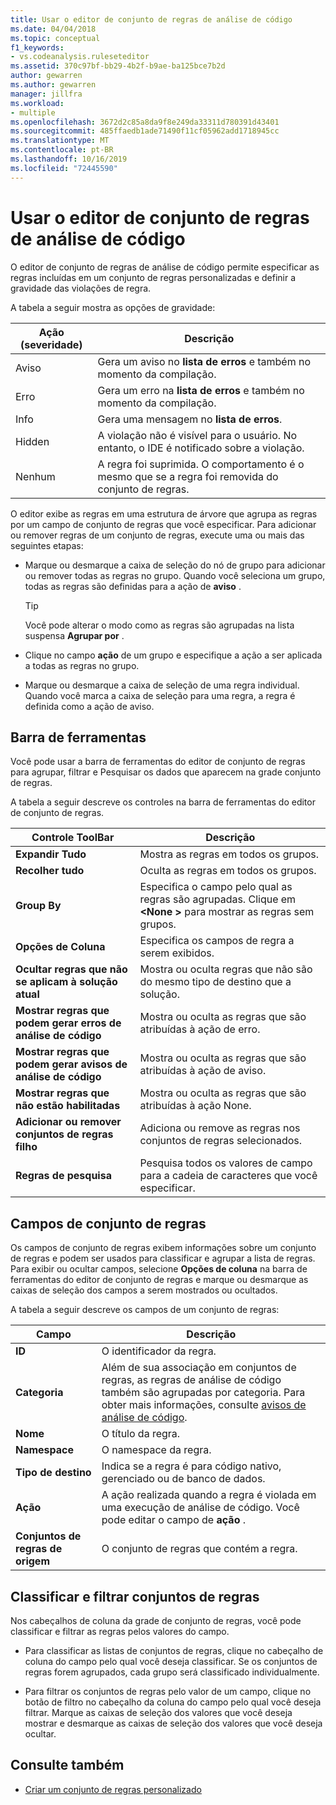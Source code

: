 ```yaml
---
title: Usar o editor de conjunto de regras de análise de código
ms.date: 04/04/2018
ms.topic: conceptual
f1_keywords:
- vs.codeanalysis.ruleseteditor
ms.assetid: 370c97bf-bb29-4b2f-b9ae-ba125bce7b2d
author: gewarren
ms.author: gewarren
manager: jillfra
ms.workload:
- multiple
ms.openlocfilehash: 3672d2c85a8da9f8e249da33311d780391d43401
ms.sourcegitcommit: 485ffaedb1ade71490f11cf05962add1718945cc
ms.translationtype: MT
ms.contentlocale: pt-BR
ms.lasthandoff: 10/16/2019
ms.locfileid: "72445590"
---
```

# <a name="use-the-code-analysis-rule-set-editor"></a>Usar o editor de conjunto de regras de análise de código

O editor de conjunto de regras de análise de código permite especificar as regras incluídas em um conjunto de regras personalizadas e definir a gravidade das violações de regra.

A tabela a seguir mostra as opções de gravidade:

|Ação (severidade)|Descrição|
|-|-|
|Aviso|Gera um aviso no **lista de erros** e também no momento da compilação.|
|Erro|Gera um erro na **lista de erros** e também no momento da compilação.|
|Info|Gera uma mensagem no **lista de erros**.|
|Hidden|A violação não é visível para o usuário. No entanto, o IDE é notificado sobre a violação.|
|Nenhum|A regra foi suprimida. O comportamento é o mesmo que se a regra foi removida do conjunto de regras.|

O editor exibe as regras em uma estrutura de árvore que agrupa as regras por um campo de conjunto de regras que você especificar. Para adicionar ou remover regras de um conjunto de regras, execute uma ou mais das seguintes etapas:

- Marque ou desmarque a caixa de seleção do nó de grupo para adicionar ou remover todas as regras no grupo. Quando você seleciona um grupo, todas as regras são definidas para a ação de **aviso** .

   > [!TIP]
   > Você pode alterar o modo como as regras são agrupadas na lista suspensa **Agrupar por** .

- Clique no campo **ação** de um grupo e especifique a ação a ser aplicada a todas as regras no grupo.

- Marque ou desmarque a caixa de seleção de uma regra individual. Quando você marca a caixa de seleção para uma regra, a regra é definida como a ação de aviso.

## <a name="toolbar"></a>Barra de ferramentas

Você pode usar a barra de ferramentas do editor de conjunto de regras para agrupar, filtrar e Pesquisar os dados que aparecem na grade conjunto de regras.

A tabela a seguir descreve os controles na barra de ferramentas do editor de conjunto de regras.

|Controle ToolBar|Descrição|
|---------------------|-----------------|
|**Expandir Tudo**|Mostra as regras em todos os grupos.|
|**Recolher tudo**|Oculta as regras em todos os grupos.|
|**Group By**|Especifica o campo pelo qual as regras são agrupadas. Clique em **\<None >** para mostrar as regras sem grupos.|
|**Opções de Coluna**|Especifica os campos de regra a serem exibidos.|
|**Ocultar regras que não se aplicam à solução atual**|Mostra ou oculta regras que não são do mesmo tipo de destino que a solução.|
|**Mostrar regras que podem gerar erros de análise de código**|Mostra ou oculta as regras que são atribuídas à ação de erro.|
|**Mostrar regras que podem gerar avisos de análise de código**|Mostra ou oculta as regras que são atribuídas à ação de aviso.|
|**Mostrar regras que não estão habilitadas**|Mostra ou oculta as regras que são atribuídas à ação None.|
|**Adicionar ou remover conjuntos de regras filho**|Adiciona ou remove as regras nos conjuntos de regras selecionados.|
|**Regras de pesquisa**|Pesquisa todos os valores de campo para a cadeia de caracteres que você especificar.|

## <a name="rule-set-fields"></a>Campos de conjunto de regras

Os campos de conjunto de regras exibem informações sobre um conjunto de regras e podem ser usados para classificar e agrupar a lista de regras. Para exibir ou ocultar campos, selecione **Opções de coluna** na barra de ferramentas do editor de conjunto de regras e marque ou desmarque as caixas de seleção dos campos a serem mostrados ou ocultados.

A tabela a seguir descreve os campos de um conjunto de regras:

|Campo|Descrição|
|-----------|-----------------|
|**ID**|O identificador da regra.|
|**Categoria**|Além de sua associação em conjuntos de regras, as regras de análise de código também são agrupadas por categoria. Para obter mais informações, consulte [avisos de análise de código](../code-quality/code-analysis-for-managed-code-warnings.md).|
|**Nome**|O título da regra.|
|**Namespace**|O namespace da regra.|
|**Tipo de destino**|Indica se a regra é para código nativo, gerenciado ou de banco de dados.|
|**Ação**|A ação realizada quando a regra é violada em uma execução de análise de código. Você pode editar o campo de **ação** .|
|**Conjuntos de regras de origem**|O conjunto de regras que contém a regra.|

## <a name="sort-and-filter-rule-sets"></a>Classificar e filtrar conjuntos de regras

Nos cabeçalhos de coluna da grade de conjunto de regras, você pode classificar e filtrar as regras pelos valores do campo.

- Para classificar as listas de conjuntos de regras, clique no cabeçalho de coluna do campo pelo qual você deseja classificar. Se os conjuntos de regras forem agrupados, cada grupo será classificado individualmente.

- Para filtrar os conjuntos de regras pelo valor de um campo, clique no botão de filtro no cabeçalho da coluna do campo pelo qual você deseja filtrar. Marque as caixas de seleção dos valores que você deseja mostrar e desmarque as caixas de seleção dos valores que você deseja ocultar.

## <a name="see-also"></a>Consulte também

- [Criar um conjunto de regras personalizado](../code-quality/how-to-create-a-custom-rule-set.md)

